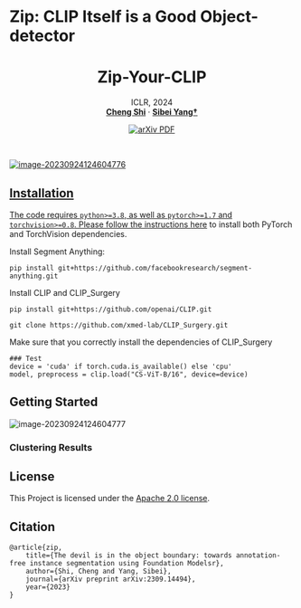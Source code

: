 # Zip: CLIP Itself is a Good Object-detector
<p align="center">
  <h1 align="center">Zip-Your-CLIP</h1>
  <p align="center">
    ICLR, 2024
    <br />
    <a href="https://chengshiest.github.io/"><strong>Cheng Shi</strong></a>
    ·
    <a href="https://faculty.sist.shanghaitech.edu.cn/yangsibei/"><strong>Sibei Yang†</strong></a>
  </p>

  <p align="center">
    <a href='https://openreview.net/forum?id=4JbrdrHxYy&referrer=%5BAuthor%20Console%5D(%2Fgroup%3Fid%3DICLR.cc%2F2024%2FConference%2FAuthors%23your-submissions)'>
      <img src='https://img.shields.io/badge/Paper-PDF-green?style=flat&logo=arXiv&logoColor=green' alt='arXiv PDF'>
  </p>
<br />

<!-- **[The Devil is in the Object Boundary: Towards Annotation-free Instance Segmentation using Foundation Models](https://openreview.net/forum?id=4JbrdrHxYy&referrer=%5BAuthor%20Console%5D(%2Fgroup%3Fid%3DICLR.cc%2F2024%2FConference%2FAuthors%23your-submissions))**

[Cheng Shi](https://chengshiest.github.io/), [Sibei Yang†](https://faculty.sist.shanghaitech.edu.cn/yangsibei/)

†Corresponding Author -->

<!-- [![arXiv](https://img.shields.io/badge/arXiv-FreeBloom-b31b1b.svg)](https://arxiv.org/abs/2309.14494) ![Pytorch](https://img.shields.io/badge/PyTorch->=1.10.0-Red?logo=pytorch) -->

<!-- Code will be released soon, stay tuned! -->

![image-20230924124604776](__assets__/fig1.png)


## Installation
The code requires `python>=3.8`, as well as `pytorch>=1.7` and `torchvision>=0.8`. Please follow the instructions [here](https://pytorch.org/get-started/locally/) to install both PyTorch and TorchVision dependencies.

Install Segment Anything:
```
pip install git+https://github.com/facebookresearch/segment-anything.git
```


Install CLIP and CLIP_Surgery
```
pip install git+https://github.com/openai/CLIP.git

git clone https://github.com/xmed-lab/CLIP_Surgery.git
```

Make sure that you correctly install the dependencies of CLIP_Surgery
```
### Test
device = 'cuda' if torch.cuda.is_available() else 'cpu'
model, preprocess = clip.load("CS-ViT-B/16", device=device)
```

## <a name="GettingStarted"></a>Getting Started
![image-20230924124604777](__assets__/fig2.png)


### Clustering Results


## License

This Project is licensed under the [Apache 2.0 license](__assets__/LICENSE.txt).


## Citation

```
@article{zip,
	title={The devil is in the object boundary: towards annotation-free instance segmentation using Foundation Modelsr},
	author={Shi, Cheng and Yang, Sibei},
	journal={arXiv preprint arXiv:2309.14494},
	year={2023}
}
```